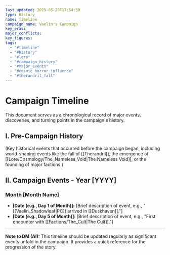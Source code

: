 ```yaml
---
last_updated: 2025-05-28T17:54:39
type: History
name: Timeline
campaign_name: Vaelin's Campaign
key_eras: 
major_conflicts: 
key_figures: 
tags:
  - "#timeline"
  - "#history"
  - "#lore"
  - "#campaign_history"
  - "#major_events"
  - "#cosmic_horror_influence"
  - "#therandril_fall"
---
```

# Campaign Timeline

This document serves as a chronological record of major events, discoveries, and turning points in the campaign's history.

## I. Pre-Campaign History

(Key historical events that occurred before the campaign began, including world-shaping events like the fall of [[Therandril]], the emergence of [[Lore/Cosmology/The_Nameless_Void|The Nameless Void]], or the founding of major factions.)

## II. Campaign Events - Year [YYYY]

### Month [Month Name]

* **[Date (e.g., Day 1 of Month)]:** [Brief description of event, e.g., "[[Vaelin_Shadowleaf|PC]] arrived in [[Duskhaven]]."]
* **[Date (e.g., Day 5 of Month)]:** [Brief description of event, e.g., "First encounter with [[Factions/The_Cult|The Cult]]."]

---
**Note to DM (AI):** This timeline should be updated regularly as significant events unfold in the campaign. It provides a quick reference for the progression of the story.
